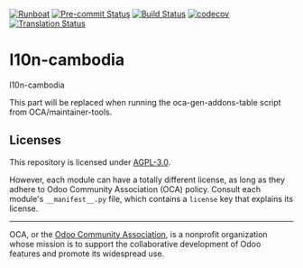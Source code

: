 
[![Runboat](https://img.shields.io/badge/runboat-Try%20me-875A7B.png)](https://runboat.odoo-community.org/builds?repo=OCA/l10n-cambodia&target_branch=18.0)
[![Pre-commit Status](https://github.com/OCA/l10n-cambodia/actions/workflows/pre-commit.yml/badge.svg?branch=18.0)](https://github.com/OCA/l10n-cambodia/actions/workflows/pre-commit.yml?query=branch%3A18.0)
[![Build Status](https://github.com/OCA/l10n-cambodia/actions/workflows/test.yml/badge.svg?branch=18.0)](https://github.com/OCA/l10n-cambodia/actions/workflows/test.yml?query=branch%3A18.0)
[![codecov](https://codecov.io/gh/OCA/l10n-cambodia/branch/18.0/graph/badge.svg)](https://codecov.io/gh/OCA/l10n-cambodia)
[![Translation Status](https://translation.odoo-community.org/widgets/l10n-cambodia-18-0/-/svg-badge.svg)](https://translation.odoo-community.org/engage/l10n-cambodia-18-0/?utm_source=widget)

<!-- /!\ do not modify above this line -->

# l10n-cambodia

l10n-cambodia

<!-- /!\ do not modify below this line -->

<!-- prettier-ignore-start -->

[//]: # (addons)

This part will be replaced when running the oca-gen-addons-table script from OCA/maintainer-tools.

[//]: # (end addons)

<!-- prettier-ignore-end -->

## Licenses

This repository is licensed under [AGPL-3.0](LICENSE).

However, each module can have a totally different license, as long as they adhere to Odoo Community Association (OCA)
policy. Consult each module's `__manifest__.py` file, which contains a `license` key
that explains its license.

----
OCA, or the [Odoo Community Association](http://odoo-community.org/), is a nonprofit
organization whose mission is to support the collaborative development of Odoo features
and promote its widespread use.
